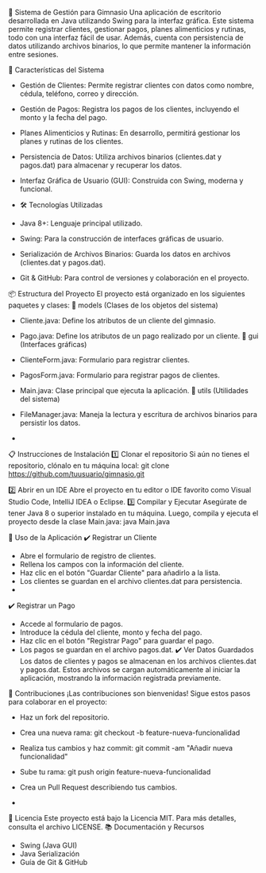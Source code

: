 📌 Sistema de Gestión para Gimnasio
Una aplicación de escritorio desarrollada en Java utilizando Swing para la interfaz gráfica. Este sistema permite registrar clientes, gestionar pagos, planes alimenticios y rutinas, todo con una interfaz fácil de usar. Además, cuenta con persistencia de datos utilizando archivos binarios, lo que permite mantener la información entre sesiones.

🌟 Características del Sistema
- Gestión de Clientes: Permite registrar clientes con datos como nombre, cédula, teléfono, correo y dirección.
- Gestión de Pagos: Registra los pagos de los clientes, incluyendo el monto y la fecha del pago.
- Planes Alimenticios y Rutinas: En desarrollo, permitirá gestionar los planes y rutinas de los clientes.
- Persistencia de Datos: Utiliza archivos binarios (clientes.dat y pagos.dat) para almacenar y recuperar los datos.
- Interfaz Gráfica de Usuario (GUI): Construida con Swing, moderna y funcional.

- 🛠️ Tecnologías Utilizadas
- Java 8+: Lenguaje principal utilizado.
- Swing: Para la construcción de interfaces gráficas de usuario.
- Serialización de Archivos Binarios: Guarda los datos en archivos (clientes.dat y pagos.dat).
- Git & GitHub: Para control de versiones y colaboración en el proyecto.


📦 Estructura del Proyecto
El proyecto está organizado en los siguientes paquetes y clases:
🔹 models (Clases de los objetos del sistema)
- Cliente.java: Define los atributos de un cliente del gimnasio.
- Pago.java: Define los atributos de un pago realizado por un cliente.
🔹 gui (Interfaces gráficas)
- ClienteForm.java: Formulario para registrar clientes.
- PagosForm.java: Formulario para registrar pagos de clientes.
- Main.java: Clase principal que ejecuta la aplicación.
🔹 utils (Utilidades del sistema)
- FileManager.java: Maneja la lectura y escritura de archivos binarios para persistir los datos.

- 
📋 Instrucciones de Instalación
1️⃣ Clonar el repositorio
Si aún no tienes el repositorio, clónalo en tu máquina local:
git clone https://github.com/tuusuario/gimnasio.git


2️⃣ Abrir en un IDE
Abre el proyecto en tu editor o IDE favorito como Visual Studio Code, IntelliJ IDEA o Eclipse.
3️⃣ Compilar y Ejecutar
Asegúrate de tener Java 8 o superior instalado en tu máquina. Luego, compila y ejecuta el proyecto desde la clase Main.java:
java Main.java


🚀 Uso de la Aplicación
✔️ Registrar un Cliente
- Abre el formulario de registro de clientes.
- Rellena los campos con la información del cliente.
- Haz clic en el botón "Guardar Cliente" para añadirlo a la lista.
- Los clientes se guardan en el archivo clientes.dat para persistencia.
- 
✔️ Registrar un Pago
- Accede al formulario de pagos.
- Introduce la cédula del cliente, monto y fecha del pago.
- Haz clic en el botón "Registrar Pago" para guardar el pago.
- Los pagos se guardan en el archivo pagos.dat.
✔️ Ver Datos Guardados
Los datos de clientes y pagos se almacenan en los archivos clientes.dat y pagos.dat. Estos archivos se cargan automáticamente al iniciar la aplicación, mostrando la información registrada previamente.

🔧 Contribuciones
¡Las contribuciones son bienvenidas! Sigue estos pasos para colaborar en el proyecto:
- Haz un fork del repositorio.
- Crea una nueva rama:
git checkout -b feature-nueva-funcionalidad
- Realiza tus cambios y haz commit:
git commit -am "Añadir nueva funcionalidad"
- Sube tu rama:
git push origin feature-nueva-funcionalidad
- Crea un Pull Request describiendo tus cambios.

- 
📄 Licencia
Este proyecto está bajo la Licencia MIT. Para más detalles, consulta el archivo LICENSE.
📚 Documentación y Recursos
- Swing (Java GUI)
- Java Serialización
- Guía de Git & GitHub

